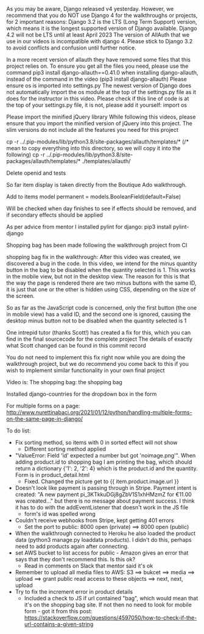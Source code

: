 As you may be aware, Django released v4 yesterday.
However, we recommend that you do NOT use Django 4 for the walkthroughs or projects, for 2 important reasons:
Django 3.2 is the LTS (Long Term Support) version, which means it is the longest supported version of Django available. Django 4.2 will not be LTS until at least April 2023
The version of AllAuth that we use in our videos is incompatible with django 4.
Please stick to Django 3.2 to avoid conflicts and confusion until further notice.



In a more recent version of allauth they have removed some files that this project relies on.
To ensure you get all the files you need, please use the command pip3 install django-allauth==0.41.0 when installing django-allauth, instead of the command in the video (pip3 install django-allauth)
Please ensure os is imported into settings.py
The newest version of Django does not automatically import the os module at the top of the settings.py file as it does for the instructor in this video.
Please check if this line of code is at the top of your settings.py file, it is not, please add it yourself:
import os

Please import the minified jQuery library
While following this videos, please ensure that you import the minified version of jQuery into this project. The slim versions do not include all the features you need for this project

cp -r ../.pip-modules/lib/python3.8/site-packages/allauth/templates/* (/* mean to copy everything into this directory, so we will copy it into the following)
cp -r ../.pip-modules/lib/python3.8/site-packages/allauth/templates/* ./templates/allauth/

Delete openid and tests



So far item display is taken directly from the Boutique Ado walkthrough.

Add to items model
permanent = models.BooleanField(default=False)

Will be checked when day finishes to see if effects should be removed, and if secondary effects should be applied

As per advice from mentor I installed pylint for django:
pip3 install pylint-django

Shopping bag has been made following the walkthrough project from CI

shopping bag fix in the walkthrough:
After this video was created, we discovered a bug in the code. In this video, we intend for the minus quantity button in the bag to be disabled when the quantity selected is 1. This works in the mobile view, but not in the desktop view. The reason for this is that the way the page is rendered there are two minus buttons with the same ID, it is just that one or the other is hidden using CSS, depending on the size of the screen.

So as far as the JavaScript code is concerned, only the first button (the one in mobile view) has a valid ID, and the second one is ignored, causing the desktop minus button not to be disabled when the quantity selected is 1

One intrepid tutor (thanks Scott!) has created a fix for this, which you can find in the final sourcecode for the complete project The details of exactly what Scott changed can be found in this commit record

You do not need to implement this fix right now while you are doing the walkthrough project, but we do recommend you come back to this if you wish to implement similar functionality in your own final project

Video is: The shopping bag: the shopping bag



Installed django-countries for the dropdown box in the form

For multiple forms on a page:
http://www.nurettinabaci.org/2021/01/12/python/handling-multiple-forms-on-the-same-page-in-django/


To do list:
- Fix sorting method, so items with 0 in sorted effect will not show
    - Different sorting method applied
- "ValueError: Field 'id' expected a number but got 'noimage.png'". When adding product.id to shopping bag I am printing the bag, which should return a dictionary {'1': 2, '2': 4} which is the product.id and the quantity. Form is in product_detail.html
    - Fixed. Changed the picture get to {{ item.product.image.url }}
- Doesn't look like payment is passing through in Stripe. Payment intent is created: "A new payment pi_3KTkkuDGj8gZbV1S1xhHMzmZ for €11.00 was created..." but there is no message about payment success. I think it has to do with the addEventListener that doesn't work in the JS file
    - form's id was spelled wrong
- Couldn't receive webhooks from Stripe, kept getting 401 errors
    - Set the port to public: 8000 open (private) ==> 8000 open (public)
- When the walkthrough connected to Heroku he also loaded the product data (python3 manage.py loaddata products). I didn't do this, perhaps need to add products again after connecting.
- set AWS bucket to list access for public - Amazon gives an error that says that they don't recommend this. Is this ok?
    - Read in comments on Slack that mentor said it's ok
- Remember to upload all media files to AWS: S3 ==> bukcet ==> media ==> upload ==> grant public read access to these objects ==> next, next, upload
- Try to fix the increment error in product details
    - Included a check to JS if url contained "bag", which would mean that it's on the shopping bag site. If not then no need to look for mobile form - got it from this post: https://stackoverflow.com/questions/4597050/how-to-check-if-the-url-contains-a-given-string
